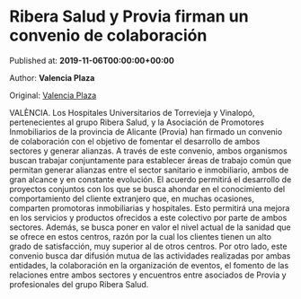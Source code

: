 
# Ribera Salud y Provia firman un convenio de colaboración

Published at: **2019-11-06T00:00:00+00:00**

Author: **Valencia Plaza**

Original: [Valencia Plaza](https://valenciaplaza.com/RiberaSaludyProviafirmanunconveniodecolaboracin)

VALÈNCIA. Los Hospitales Universitarios de Torrevieja y Vinalopó, pertenecientes al grupo Ribera Salud, y la Asociación de Promotores Inmobiliarios de la provincia de Alicante (Provia) han firmado un convenio de colaboración con el objetivo de fomentar el desarrollo de ambos sectores y generar alianzas.
A través de este convenio, ambos organismos buscan trabajar conjuntamente para establecer áreas de trabajo común que permitan generar alianzas entre el sector sanitario e inmobiliario, ambos de gran alcance y en constante evolución.
El acuerdo permitirá el desarrollo de proyectos conjuntos con los que se busca ahondar en el conocimiento del comportamiento del cliente extranjero que, en muchas ocasiones, comparten promotoras inmobiliarias y hospitales. Esto permitirá una mejora en los servicios y productos ofrecidos a este colectivo por parte de ambos sectores. Además, se busca poner en valor el nivel actual de la sanidad que se ofrece en estos centros, razón por la cual los clientes tienen un alto grado de satisfacción, muy superior al de otros centros.
Por otro lado, este convenio busca dar difusión mutua de las actividades realizadas por ambas entidades, la colaboración en la organización de eventos, el fomento de las relaciones entre ambos sectores y encuentros entre asociados de Provia y profesionales del grupo Ribera Salud.
